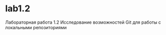 # lab1.2
Лабораторная работа 1.2 Исследование возможностей Git для работы с локальными репозиториями
